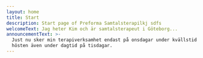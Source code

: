 ```yaml
---
layout: home
title: Start
description: Start page of Preforma Samtalsterapilkj sdfs
welcomeText: Jag heter Kim och är samtalsterapeut i Göteborg...
announcementText: >-
  Just nu sker min terapiverksamhet endast på onsdagar under kvällstid och från
  hösten även under dagtid på tisdagar.
---
```


